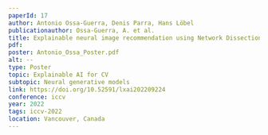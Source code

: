 ```yaml
---
paperId: 17
author: Antonio Ossa-Guerra, Denis Parra, Hans Löbel
publicationauthor: Ossa-Guerra, A. et al.
title: Explainable neural image recommendation using Network Dissection visual concepts
pdf:
poster: Antonio_Ossa_Poster.pdf
alt: --
type: Poster
topic: Explainable AI for CV
subtopic: Neural generative models
link: https://doi.org/10.52591/lxai202209224
conference: iccv
year: 2022
tags: iccv-2022
location: Vancouver, Canada
---
```

